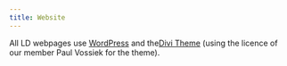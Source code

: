```yaml
---
title: Website
---
```


All LD webpages use [WordPress](https://wordpress.org/) and the[Divi Theme](https://www.elegantthemes.com/gallery/divi/) (using the licence of our member Paul Vossiek for the theme).